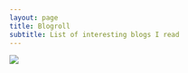 ```yaml
---
layout: page
title: Blogroll
subtitle: List of interesting blogs I read
---
```


[<img src="http://www.r-bloggers.com/wp-content/uploads/2014/08/R_02.png">](http://www.r-bloggers.com/)

